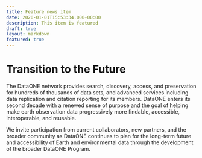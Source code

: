 ```yaml
---
title: Feature news item
date: 2020-01-01T15:53:34.000+00:00
description: This item is featured
draft: true
layout: markdown
featured: true
---
```


# Transition to the Future
The DataONE network provides search, discovery, access, and preservation for hundreds of thousands of data sets, and advanced services including data replication and citation reporting for its members. DataONE enters its second decade with a renewed sense of purpose and the goal of helping make earth observation data progressively more findable, accessible, interoperable, and reusable.

We invite participation from current collaborators, new partners, and the broader community as DataONE continues to plan for the long-term future and accessibility of Earth and environmental data through the development of the broader DataONE Program.
